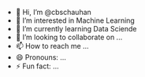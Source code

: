 - 👋 Hi, I’m @cbschauhan
- 👀 I’m interested in Machine Learning
- 🌱 I’m currently learning Data Sciende
- 💞️ I’m looking to collaborate on ...
- 📫 How to reach me ...
- 😄 Pronouns: ...
- ⚡ Fun fact: ...

<!---
cbschauhan/cbschauhan is a ✨ special ✨ repository because its `README.md` (this file) appears on your GitHub profile.
You can click the Preview link to take a look at your changes.
--->
